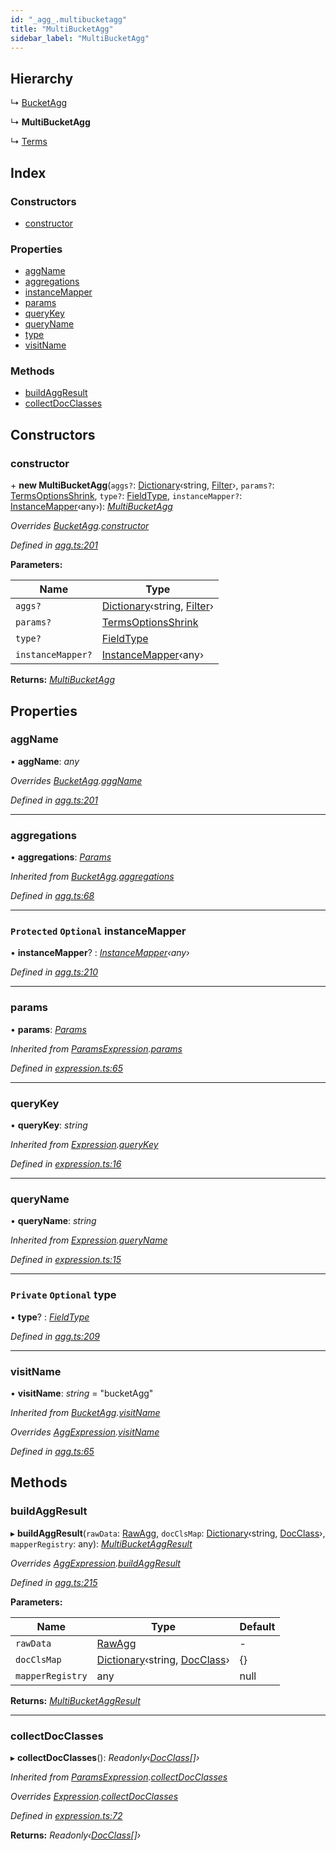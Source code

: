 ```yaml
---
id: "_agg_.multibucketagg"
title: "MultiBucketAgg"
sidebar_label: "MultiBucketAgg"
---
```


## Hierarchy

  ↳ [BucketAgg](_agg_.bucketagg.md)

  ↳ **MultiBucketAgg**

  ↳ [Terms](_agg_.terms.md)

## Index

### Constructors

* [constructor](_agg_.multibucketagg.md#constructor)

### Properties

* [aggName](_agg_.multibucketagg.md#aggname)
* [aggregations](_agg_.multibucketagg.md#aggregations)
* [instanceMapper](_agg_.multibucketagg.md#protected-optional-instancemapper)
* [params](_agg_.multibucketagg.md#params)
* [queryKey](_agg_.multibucketagg.md#querykey)
* [queryName](_agg_.multibucketagg.md#queryname)
* [type](_agg_.multibucketagg.md#private-optional-type)
* [visitName](_agg_.multibucketagg.md#visitname)

### Methods

* [buildAggResult](_agg_.multibucketagg.md#buildaggresult)
* [collectDocClasses](_agg_.multibucketagg.md#collectdocclasses)

## Constructors

###  constructor

\+ **new MultiBucketAgg**(`aggs?`: [Dictionary](../modules/_types_.md#dictionary)‹string, [Filter](_agg_.filter.md)›, `params?`: [TermsOptionsShrink](../modules/_agg_.md#termsoptionsshrink), `type?`: [FieldType](_document_.fieldtype.md), `instanceMapper?`: [InstanceMapper](../modules/_search_.md#instancemapper)‹any›): *[MultiBucketAgg](_agg_.multibucketagg.md)*

*Overrides [BucketAgg](_agg_.bucketagg.md).[constructor](_agg_.bucketagg.md#constructor)*

*Defined in [agg.ts:201](https://github.com/kindritskyiMax/elasticmagic-js/blob/3a76a7e/src/agg.ts#L201)*

**Parameters:**

Name | Type |
------ | ------ |
`aggs?` | [Dictionary](../modules/_types_.md#dictionary)‹string, [Filter](_agg_.filter.md)› |
`params?` | [TermsOptionsShrink](../modules/_agg_.md#termsoptionsshrink) |
`type?` | [FieldType](_document_.fieldtype.md) |
`instanceMapper?` | [InstanceMapper](../modules/_search_.md#instancemapper)‹any› |

**Returns:** *[MultiBucketAgg](_agg_.multibucketagg.md)*

## Properties

###  aggName

• **aggName**: *any*

*Overrides [BucketAgg](_agg_.bucketagg.md).[aggName](_agg_.bucketagg.md#aggname)*

*Defined in [agg.ts:201](https://github.com/kindritskyiMax/elasticmagic-js/blob/3a76a7e/src/agg.ts#L201)*

___

###  aggregations

• **aggregations**: *[Params](_expression_.params.md)*

*Inherited from [BucketAgg](_agg_.bucketagg.md).[aggregations](_agg_.bucketagg.md#aggregations)*

*Defined in [agg.ts:68](https://github.com/kindritskyiMax/elasticmagic-js/blob/3a76a7e/src/agg.ts#L68)*

___

### `Protected` `Optional` instanceMapper

• **instanceMapper**? : *[InstanceMapper](../modules/_search_.md#instancemapper)‹any›*

*Defined in [agg.ts:210](https://github.com/kindritskyiMax/elasticmagic-js/blob/3a76a7e/src/agg.ts#L210)*

___

###  params

• **params**: *[Params](_expression_.params.md)*

*Inherited from [ParamsExpression](_expression_.paramsexpression.md).[params](_expression_.paramsexpression.md#params)*

*Defined in [expression.ts:65](https://github.com/kindritskyiMax/elasticmagic-js/blob/3a76a7e/src/expression.ts#L65)*

___

###  queryKey

• **queryKey**: *string*

*Inherited from [Expression](_expression_.expression.md).[queryKey](_expression_.expression.md#querykey)*

*Defined in [expression.ts:16](https://github.com/kindritskyiMax/elasticmagic-js/blob/3a76a7e/src/expression.ts#L16)*

___

###  queryName

• **queryName**: *string*

*Inherited from [Expression](_expression_.expression.md).[queryName](_expression_.expression.md#queryname)*

*Defined in [expression.ts:15](https://github.com/kindritskyiMax/elasticmagic-js/blob/3a76a7e/src/expression.ts#L15)*

___

### `Private` `Optional` type

• **type**? : *[FieldType](_document_.fieldtype.md)*

*Defined in [agg.ts:209](https://github.com/kindritskyiMax/elasticmagic-js/blob/3a76a7e/src/agg.ts#L209)*

___

###  visitName

• **visitName**: *string* = "bucketAgg"

*Inherited from [BucketAgg](_agg_.bucketagg.md).[visitName](_agg_.bucketagg.md#visitname)*

*Overrides [AggExpression](_agg_.aggexpression.md).[visitName](_agg_.aggexpression.md#visitname)*

*Defined in [agg.ts:65](https://github.com/kindritskyiMax/elasticmagic-js/blob/3a76a7e/src/agg.ts#L65)*

## Methods

###  buildAggResult

▸ **buildAggResult**(`rawData`: [RawAgg](../modules/_types_.md#rawagg), `docClsMap`: [Dictionary](../modules/_types_.md#dictionary)‹string, [DocClass](../modules/_document_.md#docclass)›, `mapperRegistry`: any): *[MultiBucketAggResult](_agg_.multibucketaggresult.md)*

*Overrides [AggExpression](_agg_.aggexpression.md).[buildAggResult](_agg_.aggexpression.md#buildaggresult)*

*Defined in [agg.ts:215](https://github.com/kindritskyiMax/elasticmagic-js/blob/3a76a7e/src/agg.ts#L215)*

**Parameters:**

Name | Type | Default |
------ | ------ | ------ |
`rawData` | [RawAgg](../modules/_types_.md#rawagg) | - |
`docClsMap` | [Dictionary](../modules/_types_.md#dictionary)‹string, [DocClass](../modules/_document_.md#docclass)› |  {} |
`mapperRegistry` | any |  null |

**Returns:** *[MultiBucketAggResult](_agg_.multibucketaggresult.md)*

___

###  collectDocClasses

▸ **collectDocClasses**(): *Readonly‹[DocClass](../modules/_document_.md#docclass)[]›*

*Inherited from [ParamsExpression](_expression_.paramsexpression.md).[collectDocClasses](_expression_.paramsexpression.md#collectdocclasses)*

*Overrides [Expression](_expression_.expression.md).[collectDocClasses](_expression_.expression.md#collectdocclasses)*

*Defined in [expression.ts:72](https://github.com/kindritskyiMax/elasticmagic-js/blob/3a76a7e/src/expression.ts#L72)*

**Returns:** *Readonly‹[DocClass](../modules/_document_.md#docclass)[]›*
